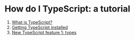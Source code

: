 How do I TypeScript: a tutorial
===============================

1. [What is TypeScript?](https://github.com/EvanHahn/TypeScript-tutorial/blob/master/01-Intro.md)
2. [Getting TypeScript installed](https://github.com/EvanHahn/TypeScript-tutorial/blob/master/02-Install.md)
3. [New TypeScript feature 1: types](https://github.com/EvanHahn/TypeScript-tutorial/blob/master/03-Types.md)
